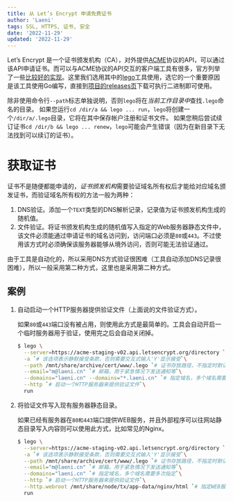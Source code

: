 ```yaml
---
title: 从 Let’s Encrypt 申请免费证书
author: 'Laeni'
tags: SSL, HTTPS, 证书, 安全
date: '2022-11-29'
updated: '2022-11-29'
---
```


Let’s Encrypt 是一个证书颁发机构（CA），对外提供[ACME](https://www.rfc-editor.org/rfc/rfc8555)协议的API，可以通过该API申请证书。而可以与ACME协议的API交互的客户端工具有很多，官方列举了一些[比较好的实现](https://letsencrypt.org/zh-cn/docs/client-options/)。这里我们选用其中的[lego](https://github.com/go-acme/lego)工具使用，选它的一个重要原因是该工具使用Go编写，直接到[项目的releases页](https://github.com/go-acme/lego/releases)下载可执行二进制即可使用。

除非使用命令行`--path`标志单独说明，否则`lego`将在*当前工作目录中*查找`.lego`命名的目录。 如果您运行`cd /dir/a && lego ... run`，`lego`将创建一个`/dir/a/.lego`目录，它将在其中保存帐户注册和证书文件。 如果您稍后尝试续订证书`cd /dir/b && lego ... renew`，`lego`可能会产生错误（因为在新目录下无法找到可以续订的证书）。

# 获取证书

证书不是随便都能申请的，*证书颁发机构*需要验证域名所有权后才能给对应域名颁发证书，而验证域名所有权的方法一般为两种：

1. DNS验证。添加一个`TEXT`类型的DNS解析记录，记录值为证书颁发机构生成的随机值。
2. 文件验证。将证书颁发机构生成的随机值写入指定的Web服务器静态文件中，该文件必须能通过申请证书的域名访问到，访问端口必须是`80`或`443`。不过使用该方式时必须确保该服务器能够从境外访问，否则可能无法验证通过。

由于工具是自动化的，所以采用DNS方式验证很困难（工具自动添加DNS记录很困难），所以一般采用第二种方式，这里也是采用第二种方式。

## 案例

1. 自动启动一个HTTP服务器提供验证文件（上面说的文件验证方式）。

   如果`80`或`443`端口没有被占用，则使用此方式是最简单的。工具会自动开启一个临时服务器用于验证，使用完之后会自动关闭掉。

   ```sh
   $ lego \
     --server=https://acme-staging-v02.api.letsencrypt.org/directory `# 由于演示，所以使用Mock服务器，所以不会颁发真实证书，真实申请正式时去掉该选项即可`\
     -a `# 该选项表示静默接受条款，否则需要交互式输入'Y'显示接受`\
     --path /mnt/share/archive/cert/www/.lego `# 证书存放路径，不指定时默认存放在当前目录的'.lego'下`\
     --email="m@laeni.cn" `# 邮箱，用于紧急情况下发送通知等`\
     --domains="laeni.cn" --domains="*.laeni.cn" `# 指定域名，多个域名需要多次指定`\
     --http `# 启动一个HTTP服务器来提供验证文件`\
     run
   ```
   
1. 将验证文件写入现有服务器静态目录。

   如果已经有服务器在`80和443`端口提供WEB服务，并且外部程序可以往网站静态目录写入内容则可以使用此方式，比如常见的Nginx。

   ```sh
   $ lego \
     --server=https://acme-staging-v02.api.letsencrypt.org/directory `# 由于演示，所以使用Mock服务器，所以不会颁发真实证书，真实申请正式时去掉该选项即可`\
     -a `# 该选项表示静默接受条款，否则需要交互式输入'Y'显示接受`\
     --path /mnt/share/archive/cert/www/.lego `# 证书存放路径，不指定时默认存放在当前目录的'.lego'下`\
     --email="m@laeni.cn" `# 邮箱，用于紧急情况下发送通知等`\
     --domains="laeni.cn" `# 指定域名，多个域名需要多次指定`\
     --http `# 启动一个HTTP服务器来提供验证文件`\
     --http.webroot /mnt/share/node/tx/app-data/nginx/html `# 指定WEB服务器根目录，运行时验证文件将写入该目录`\
     run
   ```
   
   

